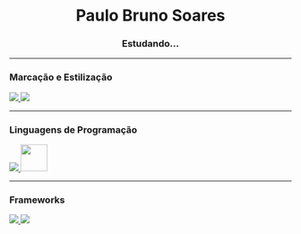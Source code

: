 <h1 align="center">Paulo Bruno Soares</h1>
<h3 align="center"> Estudando...</h3> 

<hr>
<h3 align="left" >Marcação e Estilização</h3>
<a href="https://www.w3.org/html/" target="_blank"> <img src="https://img.icons8.com/color/48/000000/html-5.png"/> </a> 
<a href="https://www.w3schools.com/css/" target="_blank"> <img src="https://img.icons8.com/color/48/000000/css3.png"/> </a> 

<hr>
<h3 align="left" >Linguagens de Programação</h3>
<a href="https://www.w3schools.com/java/" target="_blank"> <img src="https://img.icons8.com/color/48/000000/java.png"/> </a>
<a href="https://developer.mozilla.org/en-US/docs/Web/JavaScript" target="_blank"> <img src="https://img.icons8.com/color/48/000000/javascript.png"  width="48" height="48"/></a> 

<hr>
<h3 align="left" >Frameworks</h3>
<a href="https://spring.io/projects/spring-boot" target="_blank"> <img src="https://img.icons8.com/color/48/000000/spring-logo.png"/> </a>
<a href="https://angular.io/" target="_blank"> <img src="https://img.icons8.com/color/48/000000/angularjs.png"/> </a>

<!--
**paulobrunosoares/paulobrunosoares** is a ✨ _special_ ✨ repository because its `README.md` (this file) appears on your GitHub profile.

Here are some ideas to get you started:

- 🔭 I’m currently working on ...
- 🌱 I’m currently learning ...
- 👯 I’m looking to collaborate on ...
- 🤔 I’m looking for help with ...
- 💬 Ask me about ...
- 📫 How to reach me: ...
- 😄 Pronouns: ...
- ⚡ Fun fact: ...
-->
